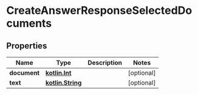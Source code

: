 # CreateAnswerResponseSelectedDocuments

## Properties
Name | Type | Description | Notes
------------ | ------------- | ------------- | -------------
**document** | [**kotlin.Int**](.md) |  |  [optional]
**text** | [**kotlin.String**](.md) |  |  [optional]
